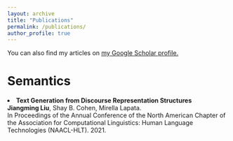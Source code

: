 ```yaml
---
layout: archive
title: "Publications"
permalink: /publications/
author_profile: true
---
```


You can also find my articles on <u><a href="https://scholar.google.com/citations?user=8kOZVRsAAAAJ&hl=en">my Google Scholar profile</a>.</u>

Semantics
=====

<li>
<b>Text Generation from Discourse Representation Structures</b> </br>
<strong>Jiangming Liu</strong>, Shay B. Cohen, Mirella Lapata. </br>
In Proceedings of the Annual Conference of the North American Chapter of the Association for Computational Linguistics: Human Language Technologies (NAACL-HLT). 2021.
</li>	

